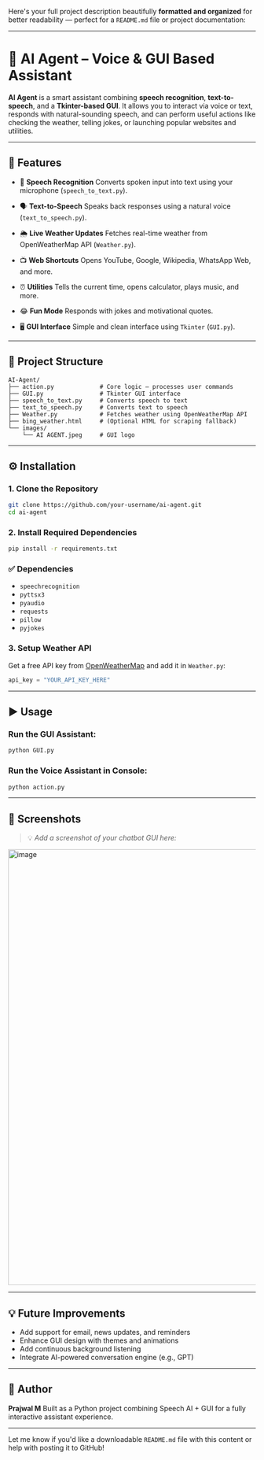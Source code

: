 Here's your full project description beautifully **formatted and organized** for better readability — perfect for a `README.md` file or project documentation:

---

# 🧠 AI Agent – Voice & GUI Based Assistant

**AI Agent** is a smart assistant combining **speech recognition**, **text-to-speech**, and a **Tkinter-based GUI**. It allows you to interact via voice or text, responds with natural-sounding speech, and can perform useful actions like checking the weather, telling jokes, or launching popular websites and utilities.

---

## 🚀 Features

* 🎤 **Speech Recognition**
  Converts spoken input into text using your microphone (`speech_to_text.py`).

* 🗣 **Text-to-Speech**
  Speaks back responses using a natural voice (`text_to_speech.py`).

* 🌦 **Live Weather Updates**
  Fetches real-time weather from OpenWeatherMap API (`Weather.py`).

* 📺 **Web Shortcuts**
  Opens YouTube, Google, Wikipedia, WhatsApp Web, and more.

* ⏰ **Utilities**
  Tells the current time, opens calculator, plays music, and more.

* 😂 **Fun Mode**
  Responds with jokes and motivational quotes.

* 🖥 **GUI Interface**
  Simple and clean interface using `Tkinter` (`GUI.py`).

---

## 📂 Project Structure

```
AI-Agent/
├── action.py             # Core logic – processes user commands
├── GUI.py                # Tkinter GUI interface
├── speech_to_text.py     # Converts speech to text
├── text_to_speech.py     # Converts text to speech
├── Weather.py            # Fetches weather using OpenWeatherMap API
├── bing_weather.html     # (Optional HTML for scraping fallback)
└── images/
    └── AI AGENT.jpeg     # GUI logo
```

---

## ⚙ Installation

### 1. Clone the Repository

```bash
git clone https://github.com/your-username/ai-agent.git
cd ai-agent
```

### 2. Install Required Dependencies

```bash
pip install -r requirements.txt
```

### ✅ Dependencies

* `speechrecognition`
* `pyttsx3`
* `pyaudio`
* `requests`
* `pillow`
* `pyjokes`

### 3. Setup Weather API

Get a free API key from [OpenWeatherMap](https://openweathermap.org/api) and add it in `Weather.py`:

```python
api_key = "YOUR_API_KEY_HERE"
```

---

## ▶️ Usage

### Run the GUI Assistant:

```bash
python GUI.py
```

### Run the Voice Assistant in Console:

```bash
python action.py
```

---

## 📸 Screenshots

> 💡 *Add a screenshot of your chatbot GUI here:*

<img width="690" height="886" alt="image" src="https://github.com/user-attachments/assets/16b2171f-0294-4575-a331-25bbd07d9b27" />


---

## 💡 Future Improvements

* Add support for email, news updates, and reminders
* Enhance GUI design with themes and animations
* Add continuous background listening
* Integrate AI-powered conversation engine (e.g., GPT)

---

## 👤 Author

**Prajwal M**
Built as a Python project combining Speech AI + GUI for a fully interactive assistant experience.

---

Let me know if you'd like a downloadable `README.md` file with this content or help with posting it to GitHub!

